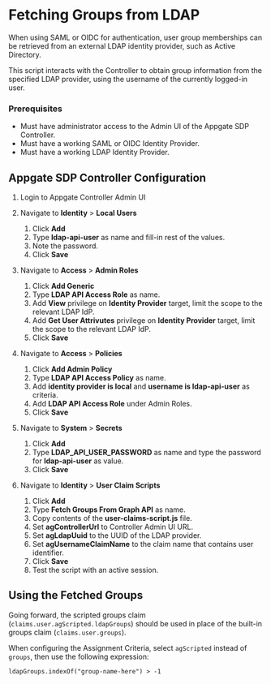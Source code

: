 # Fetching Groups from LDAP

When using SAML or OIDC for authentication, user group memberships can be retrieved from an external LDAP identity provider, such as Active Directory.

This script interacts with the Controller to obtain group information from the specified LDAP provider, using the username of the currently logged-in user.

### Prerequisites

* Must have administrator access to the Admin UI of the Appgate SDP Controller.
* Must have a working SAML or OIDC Identity Provider.
* Must have a working LDAP Identity Provider.

## Appgate SDP Controller Configuration

1. Login to Appgate Controller Admin UI

1. Navigate to **Identity** > **Local Users**
    1. Click **Add**
    1. Type **ldap-api-user** as name and fill-in rest of the values.
    1. Note the password.
    1. Click **Save**

1. Navigate to **Access** > **Admin Roles**
    1. Click **Add Generic**
    1. Type **LDAP API Access Role** as name.
    1. Add **View** privilege on **Identity Provider** target, limit the scope to the relevant LDAP IdP.
    1. Add **Get User Attrivutes** privilege on **Identity Provider** target, limit the scope to the relevant LDAP IdP.
    1. Click **Save**

1. Navigate to **Access** > **Policies**
    1. Click **Add Admin Policy**
    1. Type **LDAP API Access Policy** as name.
    1. Add **identity provider is local** and **username is ldap-api-user** as criteria.
    1. Add **LDAP API Access Role** under Admin Roles.
    1. Click **Save**

1. Navigate to **System** > **Secrets**
    1. Click **Add**
    1. Type **LDAP_API_USER_PASSWORD** as name and type the password for **ldap-api-user** as value.
    1. Click **Save**

1. Navigate to **Identity** > **User Claim Scripts**
    1. Click **Add**
    1. Type **Fetch Groups From Graph API** as name.
    1. Copy contents of the **user-claims-script.js** file.
    1. Set **agControllerUrl** to Controller Admin UI URL.
    1. Set **agLdapUuid** to the UUID of the LDAP provider.
    1. Set **agUsernameClaimName** to the claim name that contains user identifier.
    1. Click **Save**
    1. Test the script with an active session.

## Using the Fetched Groups

Going forward, the scripted groups claim (`claims.user.agScripted.ldapGroups`) should be used in place of the built-in groups claim (`claims.user.groups`).

When configuring the Assignment Criteria, select `agScripted` instead of `groups`, then use the following expression:

`ldapGroups.indexOf("group-name-here") > -1`
